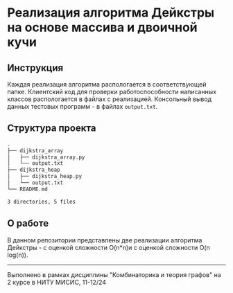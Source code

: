 # Реализация алгоритма Дейкстры на основе массива и двоичной кучи


## Инструкция
Каждая реализация алгоритма распологается в соответствующей папке. Клиентский код для проверки работоспособности написанных классов распологается в файлах с реализацией. Консольный вывод данных тестовых программ - в файлах `output.txt`.

## Структура проекта
```bash
.
├── dijkstra_array
│   ├── dijkstra_array.py
│   └── output.txt
├── dijkstra_heap
│   ├── dijkstra_heap.py
│   └── output.txt
└── README.md

3 directories, 5 files
```

## О работе
В данном репозитории представлены две реализации алгоритма Дейкстры - с оценкой сложности O(n*n)и с оценкой сложности O(n log(n)).

<hr>

Выполнено в рамках дисциплины "Комбинаторика и теория графов" на 2 курсе в НИТУ МИСИС, 11-12/24